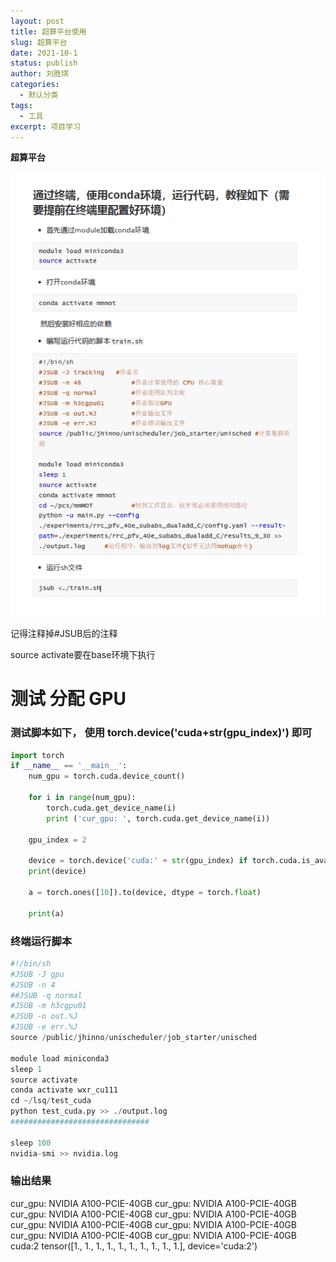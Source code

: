 ```yaml
---
layout: post
title: 超算平台使用
slug: 超算平台
date: 2021-10-1
status: publish
author: 刘胜琪
categories: 
  - 默认分类
tags: 
  - 工具
excerpt: 项目学习
---
```


**超算平台**

![](2021-10-1-超算平台使用.assets/image-20211001105900849-16330571432331.png)

记得注释掉#JSUB后的注释

source activate要在base环境下执行



# 测试 分配 GPU

### 测试脚本如下， 使用 torch.device('cuda+str(gpu_index)') 即可


```python
import torch
if __name__ == '__main__':
    num_gpu = torch.cuda.device_count()

    for i in range(num_gpu):
        torch.cuda.get_device_name(i)
        print ('cur_gpu: ', torch.cuda.get_device_name(i))
    
    gpu_index = 2

    device = torch.device('cuda:' + str(gpu_index) if torch.cuda.is_available() else 'cpu')
    print(device)

    a = torch.ones([10]).to(device, dtype = torch.float)

    print(a)
```

### 终端运行脚本

``` python
#!/bin/sh
#JSUB -J gpu
#JSUB -n 4
##JSUB -q normal
#JSUB -m h3cgpu01
#JSUB -o out.%J
#JSUB -e err.%J
source /public/jhinno/unischeduler/job_starter/unisched

module load miniconda3
sleep 1
source activate
conda activate wxr_cu111
cd ~/lsq/test_cuda
python test_cuda.py >> ./output.log
###############################

sleep 100
nvidia-smi >> nvidia.log

```


### 输出结果

cur_gpu:  NVIDIA A100-PCIE-40GB
cur_gpu:  NVIDIA A100-PCIE-40GB
cur_gpu:  NVIDIA A100-PCIE-40GB
cur_gpu:  NVIDIA A100-PCIE-40GB
cur_gpu:  NVIDIA A100-PCIE-40GB
cur_gpu:  NVIDIA A100-PCIE-40GB
cur_gpu:  NVIDIA A100-PCIE-40GB
cur_gpu:  NVIDIA A100-PCIE-40GB
cuda:2
tensor([1., 1., 1., 1., 1., 1., 1., 1., 1., 1.], device='cuda:2')